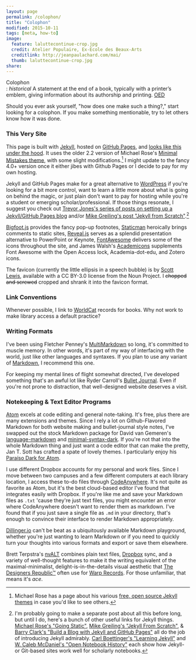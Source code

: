 ```yaml
---
layout: page
permalink: /colophon/
title: "Colophon"
modified: 2015-10-11
tags: [meta, how-to]
image:
  feature: laluttecontinue-crop.jpg
  credit: Atelier Populaire, Ex-Ecole des Beaux-Arts
  creditlink: http://jeanpaulachard.com/mai/
  thumb: laluttecontinue-crop.jpg
share:
---
```


Colophon  
: *historical* A statement at the end of a book, typically with a printer’s emblem, giving information about its authorship and printing. [OED](http://www.oxforddictionaries.com/us/definition/american_english/colophon)

Should you ever ask yourself, "how does one make such a thing?," start looking for a colophon. If you make something mentionable, try to let others know how it was done.

### This Very Site  

This page is built with [Jekyll](http://jekyllrb.com), hosted on [GitHub Pages](https://pages.github.com/), and [looks like this under the hood](https://github.com/ryan-p-randall/ryan-p-randall.github.io). It uses the older 2.2 version of Michael Rose's [Minimal Mistakes theme](https://mmistakes.github.io/minimal-mistakes/docs/docs-2-2/), with some slight modifications.[^mmjt] I might update to the fancy 4.0+ version once it either jibes with Github Pages or I decide to pay for my own hosting.  

[^mmjt]: Michael Rose has a page about his various [free, open source Jekyll themes](https://mademistakes.com/work/jekyll-themes/) in case you'd like to see others.  

Jekyll and GitHub Pages make for a great alternative to [WordPress](https://wordpress.org/) if you're looking for a bit more control, want to learn a little more about what is going on behind the magic, or just plain don't want to pay for hosting while you're a student or emerging scholar/professional. If those things resonate, I suggest you check out [Trevor Jones's series of posts on setting up a Jekyll/GitHub Pages blog](http://www.trevordjones.com/jekyll) and/or [Mike Greiling's post "Jekyll from Scratch"](http://pixelcog.com/blog/2013/jekyll-from-scratch-introduction/).[^jkp]

[^jkp]: I'm probably going to make a separate post about all this before long, but until I do, here's a bunch of other useful links for Jekyll things. [Michael Rose's "Going Static"](https://mademistakes.com/articles/going-static/), [Mike Greiling's "Jekyll From Scratch"](http://pixelcog.com/blog/2013/jekyll-from-scratch-introduction/), & [Barry Clark's "Build a Blog with Jekyll and GitHub Pages"](http://www.smashingmagazine.com/2014/08/01/build-blog-jekyll-github-pages/) all do the job of introducing Jekyll admirably. [Carl Boettinger's "Learning Jekyll"](http://www.carlboettiger.info/2012/12/30/learning-jekyll.html) and [W. Caleb McDaniel's "Open Notebook History"](http://wcm1.web.rice.edu/open-notebook-history.html) each show how Jekyll- or Git-based sites work well for scholarly notebooks.

[Bigfoot.js](http://www.bigfootjs.com/) provides the fancy pop-up footnotes, [Staticman](https://staticman.net/) heroically brings comments to static sites, [Reveal.js](http://lab.hakim.se/reveal-js/#/) serves as a splendid presentation alternative to PowerPoint or Keynote, [FontAwesome](http://fontawesome.io) delivers some of the icons throughout the site, and James Walsh's [Academicons](http://jpswalsh.github.io/academicons/) supplements Font Awesome with the Open Access lock, Academia-dot-edu, and Zotero icons.  

The favicon (currently the little ellipsis in a speech bubble) is by [Scott Lewis](https://thenounproject.com/term/blog/4618/), available with a CC BY-3.0 license from the Noun Project. I <strike>chopped and screwed</strike> cropped and shrank it into the favicon format.  

### Link Conventions

Whenever possible, I link to [WorldCat](http://www.worldcat.org/) records for books. Why not work to make library access a default practice?  

### Writing Formats  

I've been using Fletcher Penney's [MultiMarkdown][mmd] so long, it's committed to muscle memory. In other words, it's part of my way of interfacing with the world, just like other languages and syntaxes. If you plan to use any variant of [Markdown](http://daringfireball.net/projects/markdown/), I recommend this one.  

For keeping my mental lines of flight somewhat directed, I've developed something that's an awful lot like Ryder Carroll's [Bullet Journal](http://www.bulletjournal.com/). Even if you're not prone to distraction, that well-designed website deserves a visit.  

[mmd]: http://fletcherpenney.net/multimarkdown/  

### Notekeeping & Text Editor Programs

[Atom](https://atom.io/) excels at code editing and general note-taking. It's free, plus there are many extensions and themes. Since I rely a lot on Github-Flavored Markdown for both website making and bullet-journal style notes, I've swapped out the stock Markdown package for David van Gemeren's [language-markdown](https://atom.io/packages/language-markdown) and [minimal-syntax-dark](https://atom.io/themes/minimal-syntax-dark). If you're not that into the whole Markdown thing and just want a code editor that can make the pretty, Jan T. Sott has crafted a spate of lovely themes. I particularly enjoy his [Paraíso Dark for Atom](https://github.com/idleberg/atom-paraiso-dark).   

I use different Dropbox accounts for my personal and work files. Since I move between two campuses and a few different computers at each library location, I access these to-do files through [CodeAnywhere](http://codeanywhere.com). It's not quite as favorite as Atom, but it's the best cloud-based editor I've found that integrates easily with Dropbox. If you're like me and save your Markdown files as `.txt` 'cause they're just text files, you might encounter an error where CodeAnywhere doesn't want to render them as markdown. I've found that if you just save a single file as `.md` in your directory, that's enough to convince their interface to render Markdown appropriately.   

[Dillinger.io](http://dillinger.io/) can't be beat as a ubiquitously available Markdown playground, whether you're just wanting to learn Markdown or if you need to quickly turn your thoughts into various formats and export or save them elsewhere.  

Brett Terpstra's [nvALT][nvALT] combines plain text files, [Dropbox](http://www.dropbox.com) sync, and a variety of well-thought features to make it the writing equivalent of the maximal-minimalist, delight-is-in-the-details visual aesthetic that [The Designers Republic™](http://thedesignersrepublic.com/) often use for [Warp Records](http://warp.net/). For those unfamiliar, that means it's *ace*.  

[nvALT]: http://brettterpstra.com/projects/nvalt/.

[^hgg]: Yes, that last bit is a nod to Douglas Adam's [*Hitchhiker's Guide to the Galaxy*](http://www.worldcat.org/oclc/49710059) and the troubles time travel presents to grammar. Of course, we're all time traveling—just in one direction. But I digress....
